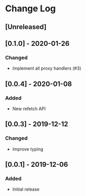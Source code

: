 # Change Log

## [Unreleased]

## [0.1.0] - 2020-01-26
### Changed
- Implement all proxy handlers (#3)

## [0.0.4] - 2020-01-08
### Added
- New refetch API

## [0.0.3] - 2019-12-12
### Changed
- Improve typing

## [0.0.1] - 2019-12-06
### Added
- Initial release
